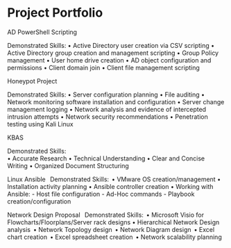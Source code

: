 # Project Portfolio
AD PowerShell Scripting

Demonstrated Skills: 
•	Active Directory user creation via CSV scripting 
•	Active Directory group creation and management scripting 
•	Group Policy management 
•	User home drive creation 
•	AD object configuration and permissions 
•	Client domain join 
•	Client file management scripting 


Honeypot Project

Demonstrated Skills: 
•	Server configuration planning 
•	File auditing 
•	Network monitoring software installation and configuration 
•	Server change management logging 
•	Network analysis and evidence of intercepted intrusion attempts 
•	Network security recommendations 
•	Penetration testing using Kali Linux 


KBAS

Demonstrated Skills:   
•	Accurate Research 
•	Technical Understanding 
•	Clear and Concise Writing 
•	Organized Document Structuring 


Linux Ansible
  
Demonstrated Skills:  
•	VMware OS creation/management 
•	Installation activity planning 
•	Ansible controller creation 
•	Working with Ansible: 
              - Host file configuration 
              - Ad-Hoc commands 
              - Playbook creation/configuration 


Network Design Proposal
  
Demonstrated Skills:  
•	Microsoft Visio for Flowcharts/Floorplans/Server rack designs
•	Hierarchical Network Design analysis  
•	Network Topology design  
•	Network Diagram design  
•	Excel chart creation  
•	Excel spreadsheet creation  
•	Network scalability planning  

